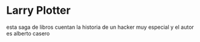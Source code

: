 # Larry Plotter

esta saga de libros cuentan la historia de un hacker muy especial y el 
autor es alberto casero

